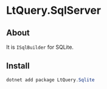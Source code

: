 # LtQuery.SqlServer

## About

It is `ISqlBuilder` for SQLite. 

## Install

```powershell
dotnet add package LtQuery.Sqlite
```
